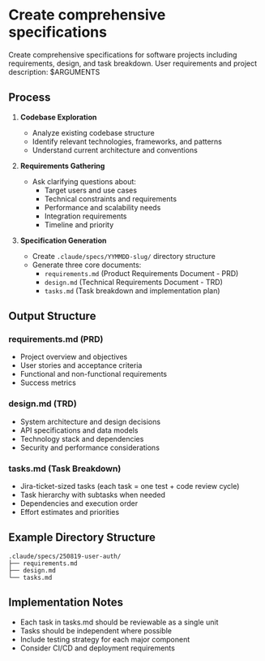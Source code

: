 # Create comprehensive specifications

Create comprehensive specifications for software projects including requirements, design, and task breakdown. User requirements and project description: $ARGUMENTS

## Process

1. **Codebase Exploration**

    - Analyze existing codebase structure
    - Identify relevant technologies, frameworks, and patterns
    - Understand current architecture and conventions

2. **Requirements Gathering**

    - Ask clarifying questions about:
        - Target users and use cases
        - Technical constraints and requirements
        - Performance and scalability needs
        - Integration requirements
        - Timeline and priority

3. **Specification Generation**
    - Create `.claude/specs/YYMMDD-slug/` directory structure
    - Generate three core documents:
        - `requirements.md` (Product Requirements Document - PRD)
        - `design.md` (Technical Requirements Document - TRD)
        - `tasks.md` (Task breakdown and implementation plan)

## Output Structure

### requirements.md (PRD)

-   Project overview and objectives
-   User stories and acceptance criteria
-   Functional and non-functional requirements
-   Success metrics

### design.md (TRD)

-   System architecture and design decisions
-   API specifications and data models
-   Technology stack and dependencies
-   Security and performance considerations

### tasks.md (Task Breakdown)

-   Jira-ticket-sized tasks (each task = one test + code review cycle)
-   Task hierarchy with subtasks when needed
-   Dependencies and execution order
-   Effort estimates and priorities

## Example Directory Structure

```
.claude/specs/250819-user-auth/
├── requirements.md
├── design.md
└── tasks.md
```

## Implementation Notes

-   Each task in tasks.md should be reviewable as a single unit
-   Tasks should be independent where possible
-   Include testing strategy for each major component
-   Consider CI/CD and deployment requirements

